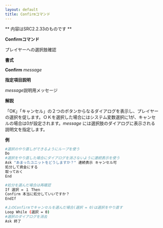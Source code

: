 ```yaml
---
layout: default
title: Confirmコマンド
---
```

** 内容はSRC2.2.33のものです **

**Confirmコマンド**

プレイヤーへの選択肢確認

**書式**

**Confirm** *message*

**指定項目説明**

*message*説明用メッセージ

**解説**

「OK」「キャンセル」の２つのボタンからなるダイアログを表示し、プレイヤーの選択を促します。ＯＫを選択した場合にはシステム変数選択に1が、キャンセルの場合は0が設定されます。*message* には選択肢のダイアログに表示される説明文を指定します。

**例**
```sh
#選択のやり直しができるようにループを使う
Do
#選択をやり直した場合にダイアログを消さないように連続表示を使う
Ask "あまったユニットをどうしますか？" 連続表示 キャンセル可
処分して資金にする
取っておく
End

#処分を選んだ場合は再確認
If 選択 = １ Then
Confirm 本当に処分していいですか？
EndIf

#上のConfirmでキャンセルを選んだ場合(選択 = 0)は選択をやり直す
Loop While (選択 = 0)
#選択のダイアログを消去
Ask 終了
```

